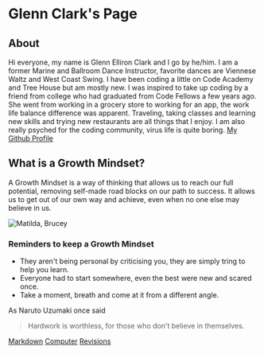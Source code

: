 # Glenn Clark's Page

## About
Hi everyone, my name is Glenn Elliron Clark and I go by he/him.  I am a former Marine and Ballroom Dance Instructor, favorite dances are Viennese Waltz and West Coast Swing.  I have been coding a little on Code Academy and Tree House but am mostly new.  I was inspired to take up coding by a friend from college who had graduated from Code Fellows a few years ago.   She went from working in a grocery store to working for an app, the work life balance difference was apparent.  Traveling, taking classes and learning new skills and trying new restaurants are all things that I enjoy.  I am also really psyched for the coding community, virus life is quite boring.  [My Github Profile](https://github.com/Elliron)

## What is a Growth Mindset?
A Growth Mindset is a way of thinking that allows us to reach our full potential, removing self-made road blocks on our path to success.  It allows us to get out of our own way and achieve, even when no one else may believe in us.

![Matilda, Brucey](https://s.aolcdn.com/hss/storage/midas/65deaf4ce85e6d57ec2160c13babfc3e/203431811/10352083_698996970207657_8973961362239289588_n.jpg)

### Reminders to keep a Growth Mindset
- They aren't being personal by criticising you, they are simply tring to help you learn.
- Everyone had to start somewhere, even the best were new and scared once.
- Take a moment, breath and come at it from a different angle.

As Naruto Uzumaki once said
 > Hardwork is worthless, for those who don't believe in themselves.

[Markdown](markdown.md)
[Computer](Computer.md)
[Revisions](revisions.md)
